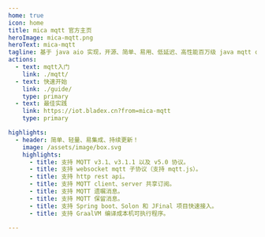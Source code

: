 ```yaml
---
home: true
icon: home
title: mica mqtt 官方主页
heroImage: mica-mqtt.png
heroText: mica-mqtt
tagline: 基于 java aio 实现，开源、简单、易用、低延迟、高性能百万级 java mqtt client 组件和 java mqtt broker 服务。
actions:
  - text: mqtt入门
    link: ./mqtt/
  - text: 快速开始
    link: ./guide/
    type: primary
  - text: 最佳实践
    link: https://iot.bladex.cn?from=mica-mqtt
    type: primary

highlights:
  - header: 简单、轻量、易集成、持续更新！
    image: /assets/image/box.svg
    highlights:
      - title: 支持 MQTT v3.1、v3.1.1 以及 v5.0 协议。
      - title: 支持 websocket mqtt 子协议（支持 mqtt.js）。
      - title: 支持 http rest api。
      - title: 支持 MQTT client、server 共享订阅。
      - title: 支持 MQTT 遗嘱消息。
      - title: 支持 MQTT 保留消息。
      - title: 支持 Spring boot、Solon 和 JFinal 项目快速接入。
      - title: 支持 GraalVM 编译成本机可执行程序。

---
```

